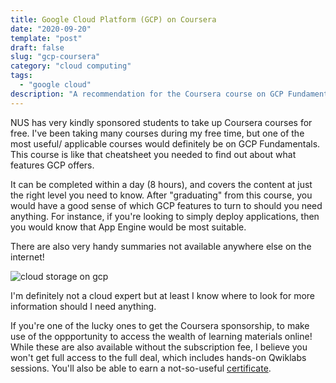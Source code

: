```yaml
---
title: Google Cloud Platform (GCP) on Coursera
date: "2020-09-20"
template: "post"
draft: false
slug: "gcp-coursera"
category: "cloud computing"
tags:
  - "google cloud"
description: "A recommendation for the Coursera course on GCP Fundamentals."
---
```


NUS has very kindly sponsored students to take up Coursera courses for free. I've been taking many courses during my free time, but one of the most useful/ applicable courses would definitely be on GCP Fundamentals. This course is like that cheatsheet you needed to find out about what features GCP offers. 

It can be completed within a day (8 hours), and covers the content at just the right level you need to know. After "graduating" from this course, you would have a good sense of which GCP features to turn to should you need anything. For instance, if you're looking to simply deploy applications, then you would know that App Engine would be most suitable. 

There are also very handy summaries not available anywhere else on the internet!

![cloud storage on gcp](/media/gcp-table.png)

I'm definitely not a cloud expert but at least I know where to look for more information should I need anything. 

If you're one of the lucky ones to get the Coursera sponsorship, to make use of the oppportunity to access the wealth of learning materials online! While these are also available without the subscription fee, I believe you won't get full access to the full deal, which includes hands-on Qwiklabs sessions. You'll also be able to earn a not-so-useful [certificate](https://www.coursera.org/account/accomplishments/verify/3REEQ3QHX8LX).
